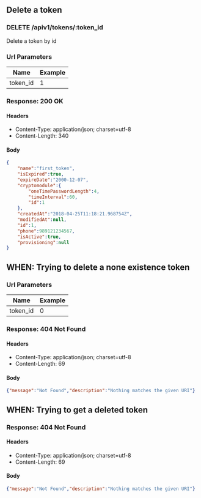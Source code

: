 ## Delete a token

### DELETE /apiv1/tokens/:token_id

Delete a token by id

### Url Parameters

Name | Example
--- | ---
token_id | 1

### Response: 200 OK

#### Headers

* Content-Type: application/json; charset=utf-8
* Content-Length: 340

#### Body

```json
{
    "name":"first_token",
    "isExpired":true,
    "expireDate":"2000-12-07",
    "cryptomodule":{
        "oneTimePasswordLength":4,
        "timeInterval":60,
        "id":1
    },
    "createdAt":"2018-04-25T11:18:21.968754Z",
    "modifiedAt":null,
    "id":1,
    "phone":989121234567,
    "isActive":true,
    "provisioning":null
}
```

## WHEN: Trying to delete a none existence token

### Url Parameters

Name | Example
--- | ---
token_id | 0

### Response: 404 Not Found

#### Headers

* Content-Type: application/json; charset=utf-8
* Content-Length: 69

#### Body

```json
{"message":"Not Found","description":"Nothing matches the given URI"}
```

## WHEN: Trying to get a deleted token

### Response: 404 Not Found

#### Headers

* Content-Type: application/json; charset=utf-8
* Content-Length: 69

#### Body

```json
{"message":"Not Found","description":"Nothing matches the given URI"}
```

